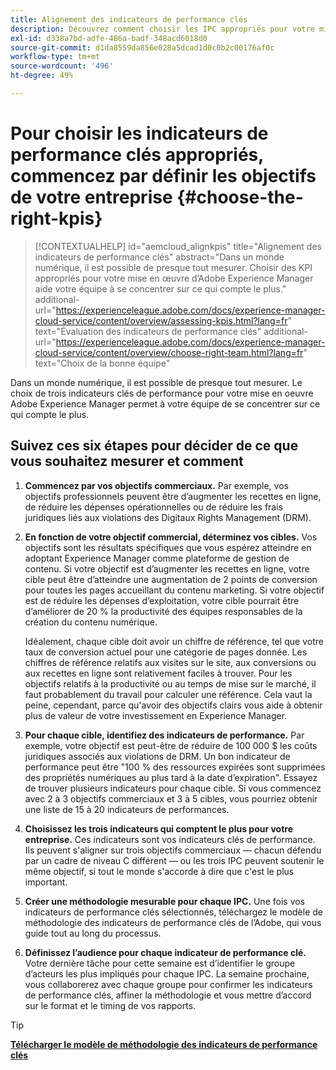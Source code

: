 ```yaml
---
title: Alignement des indicateurs de performance clés
description: Découvrez comment choisir les IPC appropriés pour votre mise en oeuvre AEM
exl-id: d338a7bd-adfe-486a-badf-348acd6018d0
source-git-commit: d1da8559da856e028a5dcad1d0c0b2c00176af0c
workflow-type: tm+mt
source-wordcount: '496'
ht-degree: 49%

---
```


# Pour choisir les indicateurs de performance clés appropriés, commencez par définir les objectifs de votre entreprise {#choose-the-right-kpis}

>[!CONTEXTUALHELP]
>id="aemcloud_alignkpis"
>title="Alignement des indicateurs de performance clés"
>abstract="Dans un monde numérique, il est possible de presque tout mesurer. Choisir des KPI appropriés pour votre mise en œuvre d’Adobe Experience Manager aide votre équipe à se concentrer sur ce qui compte le plus."
>additional-url="https://experienceleague.adobe.com/docs/experience-manager-cloud-service/content/overview/assessing-kpis.html?lang=fr" text="Évaluation des indicateurs de performance clés"
>additional-url="https://experienceleague.adobe.com/docs/experience-manager-cloud-service/content/overview/choose-right-team.html?lang=fr" text="Choix de la bonne équipe"

Dans un monde numérique, il est possible de presque tout mesurer. Le choix de trois indicateurs clés de performance pour votre mise en oeuvre Adobe Experience Manager permet à votre équipe de se concentrer sur ce qui compte le plus.


## **Suivez ces six étapes pour décider de ce que vous souhaitez mesurer et comment**


1. **Commencez par vos objectifs commerciaux.** Par exemple, vos objectifs professionnels peuvent être d’augmenter les recettes en ligne, de réduire les dépenses opérationnelles ou de réduire les frais juridiques liés aux violations des Digitaux Rights Management (DRM).

1. **En fonction de votre objectif commercial, déterminez vos cibles.** Vos objectifs sont les résultats spécifiques que vous espérez atteindre en adoptant Experience Manager comme plateforme de gestion de contenu. Si votre objectif est d’augmenter les recettes en ligne, votre cible peut être d’atteindre une augmentation de 2 points de conversion pour toutes les pages accueillant du contenu marketing. Si votre objectif est de réduire les dépenses d’exploitation, votre cible pourrait être d’améliorer de 20 % la productivité des équipes responsables de la création du contenu numérique.

   Idéalement, chaque cible doit avoir un chiffre de référence, tel que votre taux de conversion actuel pour une catégorie de pages donnée. Les chiffres de référence relatifs aux visites sur le site, aux conversions ou aux recettes en ligne sont relativement faciles à trouver. Pour les objectifs relatifs à la productivité ou au temps de mise sur le marché, il faut probablement du travail pour calculer une référence. Cela vaut la peine, cependant, parce qu&#39;avoir des objectifs clairs vous aide à obtenir plus de valeur de votre investissement en Experience Manager.

1. **Pour chaque cible, identifiez des indicateurs de performance.** Par exemple, votre objectif est peut-être de réduire de 100 000 $ les coûts juridiques associés aux violations de DRM. Un bon indicateur de performance peut être &quot;100 % des ressources expirées sont supprimées des propriétés numériques au plus tard à la date d’expiration&quot;. Essayez de trouver plusieurs indicateurs pour chaque cible. Si vous commencez avec 2 à 3 objectifs commerciaux et 3 à 5 cibles, vous pourriez obtenir une liste de 15 à 20 indicateurs de performances.

1. **Choisissez les trois indicateurs qui comptent le plus pour votre entreprise.** Ces indicateurs sont vos indicateurs clés de performance. Ils peuvent s&#39;aligner sur trois objectifs commerciaux — chacun défendu par un cadre de niveau C différent — ou les trois IPC peuvent soutenir le même objectif, si tout le monde s&#39;accorde à dire que c&#39;est le plus important.

1. **Créer une méthodologie mesurable pour chaque IPC.** Une fois vos indicateurs de performance clés sélectionnés, téléchargez le modèle de méthodologie des indicateurs de performance clés de l’Adobe, qui vous guide tout au long du processus.

1. **Définissez l’audience pour chaque indicateur de performance clé.** Votre dernière tâche pour cette semaine est d’identifier le groupe d’acteurs les plus impliqués pour chaque IPC. La semaine prochaine, vous collaborerez avec chaque groupe pour confirmer les indicateurs de performance clés, affiner la méthodologie et vous mettre d’accord sur le format et le timing de vos rapports.

>[!TIP]
>
>[**Télécharger le modèle de méthodologie des indicateurs de performance clés**](https://experienceleague.adobe.com/welcome/aem/assets/img/KPI_Methodology_Template.png)
